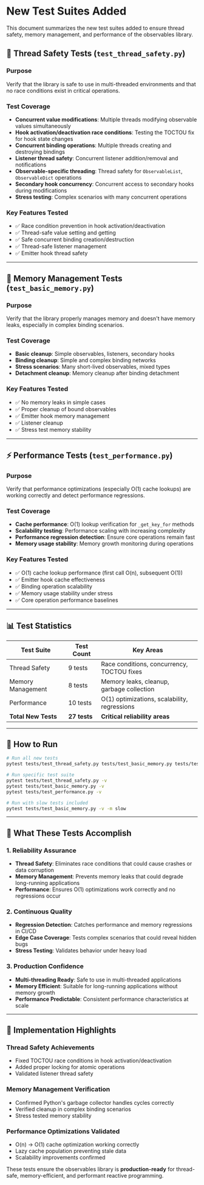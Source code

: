 # New Test Suites Added

This document summarizes the new test suites added to ensure thread safety, memory management, and performance of the observables library.

## 🧵 Thread Safety Tests (`test_thread_safety.py`)

### **Purpose**
Verify that the library is safe to use in multi-threaded environments and that no race conditions exist in critical operations.

### **Test Coverage**
- **Concurrent value modifications**: Multiple threads modifying observable values simultaneously
- **Hook activation/deactivation race conditions**: Testing the TOCTOU fix for hook state changes
- **Concurrent binding operations**: Multiple threads creating and destroying bindings
- **Listener thread safety**: Concurrent listener addition/removal and notifications
- **Observable-specific threading**: Thread safety for `ObservableList`, `ObservableDict` operations
- **Secondary hook concurrency**: Concurrent access to secondary hooks during modifications
- **Stress testing**: Complex scenarios with many concurrent operations

### **Key Features Tested**
- ✅ Race condition prevention in hook activation/deactivation
- ✅ Thread-safe value setting and getting
- ✅ Safe concurrent binding creation/destruction  
- ✅ Thread-safe listener management
- ✅ Emitter hook thread safety

---

## 🧠 Memory Management Tests (`test_basic_memory.py`)

### **Purpose**
Verify that the library properly manages memory and doesn't have memory leaks, especially in complex binding scenarios.

### **Test Coverage**
- **Basic cleanup**: Simple observables, listeners, secondary hooks
- **Binding cleanup**: Simple and complex binding networks
- **Stress scenarios**: Many short-lived observables, mixed types
- **Detachment cleanup**: Memory cleanup after binding detachment

### **Key Features Tested**
- ✅ No memory leaks in simple cases
- ✅ Proper cleanup of bound observables
- ✅ Emitter hook memory management
- ✅ Listener cleanup
- ✅ Stress test memory stability

---

## ⚡ Performance Tests (`test_performance.py`)

### **Purpose**
Verify that performance optimizations (especially O(1) cache lookups) are working correctly and detect performance regressions.

### **Test Coverage**
- **Cache performance**: O(1) lookup verification for `_get_key_for` methods
- **Scalability testing**: Performance scaling with increasing complexity
- **Performance regression detection**: Ensure core operations remain fast
- **Memory usage stability**: Memory growth monitoring during operations

### **Key Features Tested**
- ✅ O(1) cache lookup performance (first call O(n), subsequent O(1))
- ✅ Emitter hook cache effectiveness
- ✅ Binding operation scalability
- ✅ Memory usage stability under stress
- ✅ Core operation performance baselines

---

## 📊 Test Statistics

| Test Suite | Test Count | Key Areas |
|------------|------------|-----------|
| Thread Safety | 9 tests | Race conditions, concurrency, TOCTOU fixes |
| Memory Management | 8 tests | Memory leaks, cleanup, garbage collection |
| Performance | 10 tests | O(1) optimizations, scalability, regressions |
| **Total New Tests** | **27 tests** | **Critical reliability areas** |

---

## 🚀 How to Run

```bash
# Run all new tests
pytest tests/test_thread_safety.py tests/test_basic_memory.py tests/test_performance.py -v

# Run specific test suite
pytest tests/test_thread_safety.py -v
pytest tests/test_basic_memory.py -v  
pytest tests/test_performance.py -v

# Run with slow tests included
pytest tests/test_basic_memory.py -v -m slow
```

---

## 🎯 What These Tests Accomplish

### **1. Reliability Assurance**
- **Thread Safety**: Eliminates race conditions that could cause crashes or data corruption
- **Memory Management**: Prevents memory leaks that could degrade long-running applications
- **Performance**: Ensures O(1) optimizations work correctly and no regressions occur

### **2. Continuous Quality**
- **Regression Detection**: Catches performance and memory regressions in CI/CD
- **Edge Case Coverage**: Tests complex scenarios that could reveal hidden bugs
- **Stress Testing**: Validates behavior under heavy load

### **3. Production Confidence**
- **Multi-threading Ready**: Safe to use in multi-threaded applications
- **Memory Efficient**: Suitable for long-running applications without memory growth
- **Performance Predictable**: Consistent performance characteristics at scale

---

## 🔧 Implementation Highlights

### **Thread Safety Achievements**
- Fixed TOCTOU race conditions in hook activation/deactivation
- Added proper locking for atomic operations
- Validated listener thread safety

### **Memory Management Verification**
- Confirmed Python's garbage collector handles cycles correctly
- Verified cleanup in complex binding scenarios
- Stress tested memory stability

### **Performance Optimizations Validated**
- O(n) → O(1) cache optimization working correctly
- Lazy cache population preventing stale data
- Scalability improvements confirmed

These tests ensure the observables library is **production-ready** for thread-safe, memory-efficient, and performant reactive programming.
